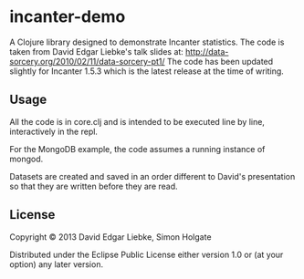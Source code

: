 # incanter-demo

A Clojure library designed to demonstrate Incanter statistics.
The code is taken from David Edgar Liebke's talk slides at:
http://data-sorcery.org/2010/02/11/data-sorcery-pt1/
The code has been updated slightly for Incanter 1.5.3 which is the latest
release at the time of writing.


## Usage

All the code is in core.clj and is intended to be executed line by line,
interactively in the repl.

For the MongoDB example, the code assumes a running instance of mongod.

Datasets are created and saved in an order different to David's presentation
so that they are written before they are read.

## License

Copyright © 2013 David Edgar Liebke, Simon Holgate

Distributed under the Eclipse Public License either version 1.0 or (at
your option) any later version.
